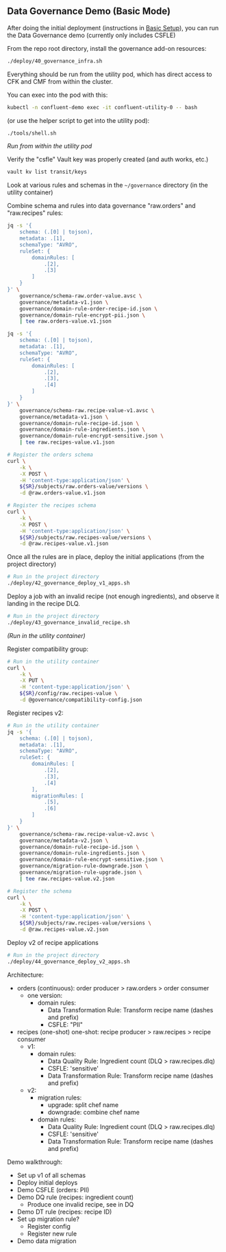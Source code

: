 ## Data Governance Demo (Basic Mode)

After doing the initial deployment (instructions in [Basic Setup](./01-deploy.md)), you can run the Data Governance demo (currently only includes CSFLE)

From the repo root directory, install the governance add-on resources:

```bash
./deploy/40_governance_infra.sh
```


Everything should be run from the utility pod, which has direct access to CFK and CMF from within the cluster.

You can exec into the pod with this:

```bash
kubectl -n confluent-demo exec -it confluent-utility-0 -- bash
```

(or use the helper script to get into the utility pod):

```bash
./tools/shell.sh
```

*Run from within the utility pod*

Verify the "csfle" Vault key was properly created (and auth works, etc.)

```bash
vault kv list transit/keys
```

Look at various rules and schemas in the `~/governance` directory (in the utility container)

Combine schema and rules into data governance "raw.orders" and "raw.recipes" rules:

```bash
jq -s '{
    schema: (.[0] | tojson),
    metadata: .[1],
    schemaType: "AVRO",
    ruleSet: {
        domainRules: [
            .[2],
            .[3]
        ]
    }
}' \
    governance/schema-raw.order-value.avsc \
    governance/metadata-v1.json \
    governance/domain-rule-order-recipe-id.json \
    governance/domain-rule-encrypt-pii.json \
    | tee raw.orders-value.v1.json

jq -s '{
    schema: (.[0] | tojson),
    metadata: .[1],
    schemaType: "AVRO",
    ruleSet: {
        domainRules: [
            .[2],
            .[3],
            .[4]
        ]
    }
}' \
    governance/schema-raw.recipe-value-v1.avsc \
    governance/metadata-v1.json \
    governance/domain-rule-recipe-id.json \
    governance/domain-rule-ingredients.json \
    governance/domain-rule-encrypt-sensitive.json \
    | tee raw.recipes-value.v1.json

# Register the orders schema
curl \
    -k \
    -X POST \
    -H 'content-type:application/json' \
    ${SR}/subjects/raw.orders-value/versions \
    -d @raw.orders-value.v1.json

# Register the recipes schema
curl \
    -k \
    -X POST \
    -H 'content-type:application/json' \
    ${SR}/subjects/raw.recipes-value/versions \
    -d @raw.recipes-value.v1.json
```


Once all the rules are in place, deploy the initial applications (from the project directory)

```bash
# Run in the project directory
./deploy/42_governance_deploy_v1_apps.sh
```

Deploy a job with an invalid recipe (not enough ingredients), and observe it landing in the recipe DLQ.

```bash
# Run in the project directory
./deploy/43_governance_invalid_recipe.sh
```

_(Run in the utility container)_

Register compatibility group:

```bash
# Run in the utility container
curl \
    -k \
    -X PUT \
    -H 'content-type:application/json' \
    ${SR}/config/raw.recipes-value \
    -d @governance/compatibility-config.json
```

Register recipes v2:

```bash
# Run in the utility container
jq -s '{
    schema: (.[0] | tojson),
    metadata: .[1],
    schemaType: "AVRO",
    ruleSet: {
        domainRules: [
            .[2],
            .[3],
            .[4]
        ],
        migrationRules: [
            .[5],
            .[6]
        ]
    }
}' \
    governance/schema-raw.recipe-value-v2.avsc \
    governance/metadata-v2.json \
    governance/domain-rule-recipe-id.json \
    governance/domain-rule-ingredients.json \
    governance/domain-rule-encrypt-sensitive.json \
    governance/migration-rule-downgrade.json \
    governance/migration-rule-upgrade.json \
    | tee raw.recipes-value.v2.json

# Register the schema
curl \
    -k \
    -X POST \
    -H 'content-type:application/json' \
    ${SR}/subjects/raw.recipes-value/versions \
    -d @raw.recipes-value.v2.json
```

Deploy v2 of recipe applications

```bash
# Run in the project directory
./deploy/44_governance_deploy_v2_apps.sh
```

Architecture:
* orders (continuous): order producer > raw.orders > order consumer
    * one version:
        * domain rules:
            * Data Transformation Rule: Transform recipe name (dashes and prefix)
            * CSFLE: "PII"
* recipes (one-shot) one-shot: recipe producer > raw.recipes > recipe consumer
    * v1:
        * domain rules:
            * Data Quality Rule: Ingredient count (DLQ > raw.recipes.dlq)
            * CSFLE: 'sensitive'
            * Data Transformation Rule: Transform recipe name (dashes and prefix)
    * v2:
        * migration rules:
            * upgrade: split chef name
            * downgrade: combine chef name
        * domain rules:
            * Data Quality Rule: Ingredient count (DLQ > raw.recipes.dlq)
            * CSFLE: 'sensitive'
            * Data Transformation Rule: Transform recipe name (dashes and prefix)

Demo walkthrough:
* Set up v1 of all schemas
* Deploy initial deploys
* Demo CSFLE (orders: PII)
* Demo DQ rule (recipes: ingredient count)
    * Produce one invalid recipe, see in DQ
* Demo DT rule (recipes: recipe ID)
* Set up migration rule?
    * Register config
    * Register new rule
* Demo data migration